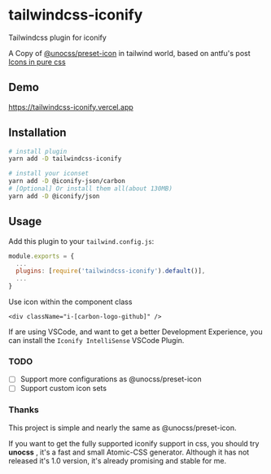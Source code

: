 # tailwindcss-iconify

Tailwindcss plugin for iconify

A Copy of [@unocss/preset-icon](https://github.com/unocss/unocss/blob/main/packages/preset-icons/README.md) in tailwind world, based on antfu's post [Icons in pure css](https://antfu.me/posts/icons-in-pure-css)

## Demo

https://tailwindcss-iconify.vercel.app

## Installation

```bash
# install plugin
yarn add -D tailwindcss-iconify

# install your iconset
yarn add -D @iconify-json/carbon
# [Optional] Or install them all(about 130MB)
yarn add -D @iconify/json
```

## Usage

Add this plugin to your `tailwind.config.js`:

```javascript
module.exports = {
  ...
  plugins: [require('tailwindcss-iconify').default()],
  ...
}
```

Use icon within the component class

```tsx
<div className="i-[carbon-logo-github]" />
```

If are using VSCode, and want to get a better Development Experience, you can install the `Iconify IntelliSense` VSCode Plugin.


### TODO

- [ ] Support more configurations as @unocss/preset-icon
- [ ] Support custom icon sets

### Thanks

This project is simple and nearly the same as @unocss/preset-icon.

If you want to get the fully supported iconify support in css, you should try **unocss** , it's a fast and small Atomic-CSS generator. Although it has not released it's 1.0 version, it's already promising and stable for me.
